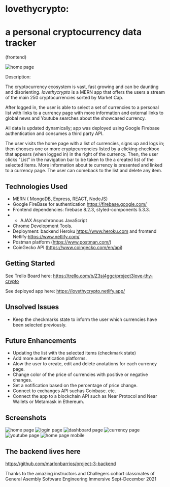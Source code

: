 # lovethycrypto: 

# a personal cryptocurrency data tracker
(frontend)

![home page](src/images/home.png 'home page')

Description:

The cryptocurrency ecosystem is vast, fast growing and can be daunting and disorienting. *lovethycrypto* is a MERN app that offers the users a stream of the main 250 cryptocurrencies sorted by Market Cap. 

After logged in, the user is able to select a set of currencies to a personal list with links to a currency page with more information and external links to global news and Youtube searches about the showcased currency. 

All data is updated dynamically; app was deployed using Google Firebase authentication and consumes a third party API.

The user visits the home page with a list of currencies, signs up and logs in; then chooses one or more cryptpcurrencies listed  by a clicking checkbox that appears (when logged in) in the right of the currency. Then, the user clicks "List" in the navigation bar to be taken to  the a  created list of the selected items. More information about te currency is presented and linked to a currency page. The user can comeback to the list and delete any item.


## Technologies Used
- MERN ( MongoDB, Express, REACT, NodeJS) 
- Google FireBase for authentication
https://firebase.google.com/
- Frontend dependencies: firebase 8.2.3, styled-components 5.3.3.
- - AJAX Asynchronous JavaScript
- Chrome Development Tools.
- Deployment:  backend Heroku 
https://www.heroku.com and frontend Netlify:https://www.netlify.com/
- Postman platform (https://www.postman.com/)
- CoinGecko API (https://www.coingecko.com/en/api)

## Getting Started
See Trello Board here:
https://trello.com/b/Z3sj4ggc/project3love-thy-crypto

See deployed app here:
https://lovethycrypto.netlify.app/

## Unsolved Issues
- Keep the checkmarks state to inform the user which currencies have been selected previously.

## Future Enhancements
- Updating the list with the selected items (checkmark state)
- Add more authentication platforms.
- Alow the user to create, edit and delete anotations for each currency page.
- Change color of the price of currencies  with positive or negative changes.
- Set a notification based on the percentage of price change.
- Connect to exchanges API suchas Coinbase. etc.
- Connect the app to a blockchain API such as Near Protocol and Near Wallets or Metamask in Ethereum.

## Screenshots
![home page](src/images/home.png 'home page')
![login page](src/images/login.png 'login page')
![dashboard page](src/images/dashboard.png 'dashboard page')
![currency page](src/images/show.png 'show page')
![youtube page](src/images/youtube.png 'search results youtube page')
![home page mobile](src/images/mobile_responsive.png 'mobile responsive')

## The backend lives here
https://github.com/marlonbarrios/project-3-backend

Thanks to the amazing instructors and Challegers cohort classmates of General Asembly Software Engineering Immersive Sept-December 2021
